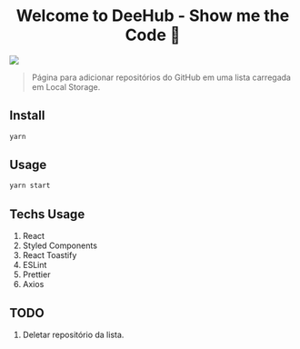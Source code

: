 <h1 align="center">Welcome to DeeHub - Show me the Code 👋</h1>

<p>
  <img src="https://img.shields.io/badge/version-0.1.0-blue.svg?cacheSeconds=2592000" />
</p>

> Página para adicionar repositórios do GitHub em uma lista carregada em Local Storage.

## Install

```sh
yarn
```

## Usage

```sh
yarn start
```

## Techs Usage

1. React
2. Styled Components
3. React Toastify
4. ESLint
5. Prettier
6. Axios

## TODO

1. Deletar repositório da lista.
